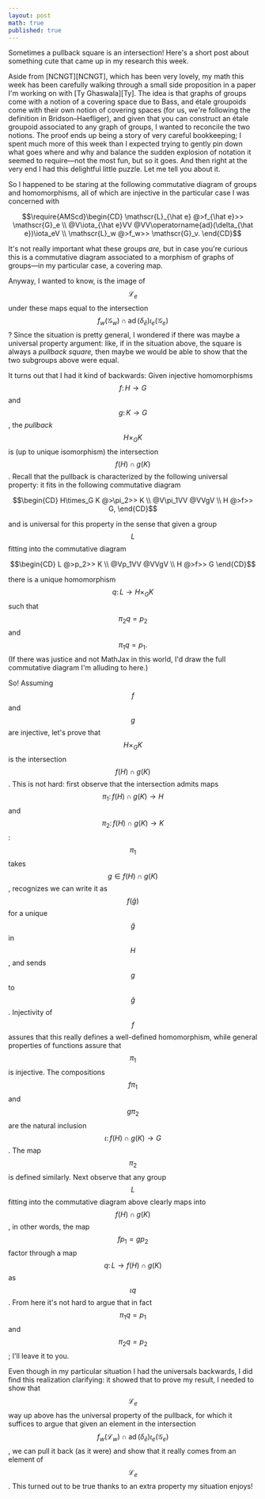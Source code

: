 ```yaml
---
layout: post
math: true
published: true
---
```

Sometimes a pullback square is an intersection!
Here's a short post about something cute that came up in my research this week.

Aside from [NCNGT][NCNGT], which has been very lovely,
my math this week has been carefully walking through a small side proposition
in a paper I'm working on with [Ty Ghaswala][Ty].
The idea is that graphs of groups come with a notion of a covering space due to Bass,
and étale groupoids come with their own notion of covering spaces
(for us, we're following the definition in Bridson–Haefliger),
and given that you can construct an étale groupoid associated to any graph of groups,
I wanted to reconcile the two notions.
The proof ends up being a story of very careful bookkeeping;
I spent much more of this week than I expected trying to gently pin down what goes where
and why and balance the sudden explosion of notation it seemed to require—not the most fun,
but so it goes. And then right at the very end I had this delightful little puzzle. Let me tell you about it.

So I happened to be staring at the following commutative diagram of groups and homomorphisms,
all of which are injective in the particular case I was concerned with

$$\require{AMScd}\begin{CD}
  \mathscr{L}_{\hat e} @>f_{\hat e}>> \mathscr{G}_e \\
  @V\iota_{\hat e}VV @VV\operatorname{ad}(\delta_{\hat e})\iota_eV \\
  \mathscr{L}_w @>f_w>> \mathscr{G}_v.
\end{CD}$$

It's not really important what these groups *are,*
but in case you're curious this is a commutative diagram associated to a morphism of graphs of groups—in
my particular case, a covering map.

Anyway, I wanted to know, is the image of $$\mathscr{L}_e$$ under these maps
equal to the intersection $$f_w(\mathscr{G}_w) \cap \operatorname{ad}(\delta_{\hat e})\iota_e(\mathscr{G}_e)$$?
Since the situation is pretty general, I wondered if there was maybe a universal property argument:
like, if in the situation above, the square is always a *pullback square,*
then maybe we would be able to show that the two subgroups above were equal.

It turns out that I had it kind of backwards:
Given injective homomorphisms $$f\colon H \to G$$ and $$g\colon K \to G$$, the *pullback*
$$H\times_G K$$ is (up to unique isomorphism) the intersection $$f(H) \cap g(K)$$.
Recall that the pullback
is characterized by the following universal property:
it fits in the following commutative diagram

$$\begin{CD}
  H\times_G K @>\pi_2>> K \\
  @V\pi_1VV @VVgV \\
  H @>f>> G,
\end{CD}$$

and is universal for this property in the sense that given a group $$L$$
fitting into the commutative diagram

$$\begin{CD}
  L @>p_2>> K \\
  @Vp_1VV @VVgV \\
  H @>f>> G
\end{CD}$$

there is a unique homomorphism $$q\colon L \to H\times_GK$$ such that
$$\pi_2q = p_2$$ and $$\pi_1q = p_1.$$
(If there was justice and not MathJax in this world, I'd draw the full commutative diagram I'm alluding to here.)

So! Assuming $$f$$ and $$g$$ are injective, let's prove that $$H\times_GK$$ is the intersection
$$f(H)\cap g(K)$$.
This is not hard: first observe that the intersection admits maps $$\pi_1 \colon f(H)\cap g(K) \to H$$
and $$\pi_2\colon f(H)\cap g(K) \to K$$:
$$\pi_1$$ takes $$g \in f(H)\cap g(K)$$, recognizes we can write it as $$f(\hat g)$$
for a unique $$\hat g$$ in $$H$$, and sends $$g$$ to $$\hat g$$.
Injectivity of $$f$$ assures that this really defines a well-defined homomorphism,
while general properties of functions assure that $$\pi_1$$ is injective.
The compositions $$f\pi_1$$ and $$g\pi_2$$ are the natural inclusion $$\iota\colon f(H)\cap g(K) \to G$$.
The map $$\pi_2$$ is defined similarly.
Next observe that any group $$L$$ fitting into the commutative diagram above
clearly maps into $$f(H)\cap g(K)$$, in other words,
the map $$fp_1 = gp_2$$ factor through a map $$q\colon L \to f(H)\cap g(K)$$ as $$\iota q$$.
From here it's not hard to argue that in fact $$\pi_1q = p_1$$ and $$\pi_2q = p_2$$; I'll leave it to you.

Even though in my particular situation I had the universals backwards,
I did find this realization clarifying:
it showed that to prove my result,
I needed to show that $$\mathscr{L}_e$$ way up above has the universal property of the pullback,
for which it suffices to argue that given an element in the intersection
$$f_w(\mathscr{L}_w) \cap \operatorname{ad}(\delta_{\hat e})\iota_e(\mathscr{G}_e)$$,
we can pull it back (as it were) and show that it really comes from an element of $$\mathscr{L}_e$$.
This turned out to be true thanks to an extra property my situation enjoys!
